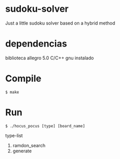 # sudoku-solver
Just a little sudoku solver based on a hybrid method

# dependencias

biblioteca allegro 5.0 C/C++
gnu instalado

# Compile

```shell
$ make
```

# Run

```shell
$ ./hocus_pocus [type] [board_name]
```

type-list

1. ramdon_search
1. generate
